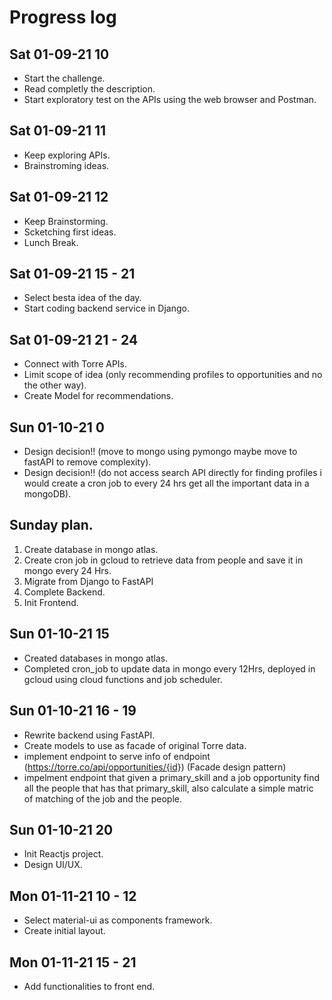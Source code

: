 # Progress log

## Sat 01-09-21 10
* Start the challenge.
* Read completly the description.
* Start exploratory test on the APIs using the web browser and Postman.

## Sat 01-09-21 11
* Keep exploring APIs.
* Brainstroming ideas.


## Sat 01-09-21 12
* Keep Brainstorming.
* Scketching first ideas.
* Lunch Break.

## Sat 01-09-21 15 - 21
* Select besta idea of the day.
* Start coding backend service in Django.

## Sat 01-09-21 21 - 24
* Connect with Torre APIs.
* Limit scope of idea (only recommending profiles to opportunities and no the other way).
* Create Model for recommendations.

## Sun 01-10-21 0
* Design decision!! (move to mongo using pymongo maybe move to fastAPI to remove complexity).
* Design decision!! (do not access search API directly for finding profiles i would create a cron job to every 24 hrs get all the important data in a mongoDB).


## Sunday plan.
1. Create database in mongo atlas.
2. Create cron job in gcloud to retrieve data from people and save it in mongo every 24 Hrs.
3. Migrate from Django to FastAPI
4. Complete Backend.
5. Init Frontend.

## Sun 01-10-21 15
* Created databases in mongo atlas.
* Completed cron_job to update data in mongo every 12Hrs, deployed in gcloud using cloud functions and job scheduler.

## Sun 01-10-21 16 - 19
* Rewrite backend using FastAPI.
* Create models to use as facade of original Torre data.
* implement endpoint to serve info of endpoint (https://torre.co/api/opportunities/{id}) (Facade design pattern)
* impelment endpoint that given a  primary_skill and a job opportunity find all the people that has that primary_skill, also calculate a simple matric of matching of the job and the people.

## Sun 01-10-21 20
* Init Reactjs project.
* Design UI/UX. 

## Mon 01-11-21 10 - 12 
* Select material-ui as components framework.
* Create initial layout.

## Mon 01-11-21 15 - 21
* Add functionalities to front end.
